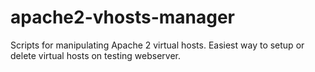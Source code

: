 # apache2-vhosts-manager
Scripts for manipulating Apache 2 virtual hosts. Easiest way to setup or delete virtual hosts on testing webserver.
